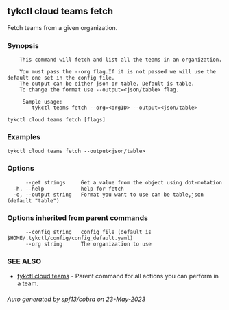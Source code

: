 ## tykctl cloud teams fetch

Fetch teams from a given organization.

### Synopsis


		This command will fetch and list all the teams in an organization.

		You must pass the --org flag.If it is not passed we will use the default one set in the config file.
		The output can be either json or table. Default is table.
		To change the format use --output=<json/table> flag.
		
         Sample usage:
			tykctl teams fetch --org=<orgID> --output=<json/table>

```
tykctl cloud teams fetch [flags]
```

### Examples

```
tykctl cloud teams fetch --output<json/table>
```

### Options

```
      --get strings     Get a value from the object using dot-notation
  -h, --help            help for fetch
  -o, --output string   Format you want to use can be table,json (default "table")
```

### Options inherited from parent commands

```
      --config string   config file (default is $HOME/.tykctl/config/config_default.yaml)
      --org string      The organization to use
```

### SEE ALSO

* [tykctl cloud teams](tykctl_cloud_teams.md)	 - Parent command for all actions you can perform in a team.

###### Auto generated by spf13/cobra on 23-May-2023
